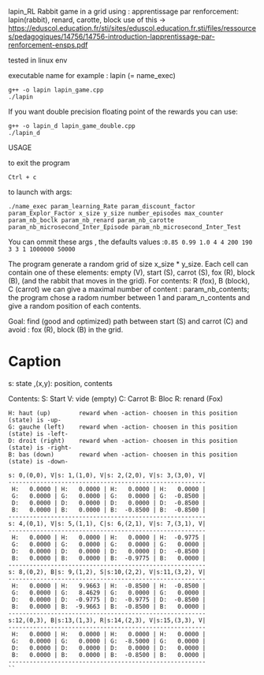  lapin_RL
 Rabbit game in a grid using : apprentissage par renforcement: lapin(rabbit), renard, carotte, block
 use of this -> https://eduscol.education.fr/sti/sites/eduscol.education.fr.sti/files/ressources/pedagogiques/14756/14756-introduction-lapprentissage-par-renforcement-ensps.pdf

tested in linux env

 executable name for example : lapin (= name_exec) 
```
g++ -o lapin lapin_game.cpp
./lapin 
```
If you want double precision floating point of the rewards you can use:
```
g++ -o lapin_d lapin_game_double.cpp
./lapin_d
```
USAGE

to exit the program
```
Ctrl + c 
```
to launch with args: 

``
./name_exec param_learning_Rate param_discount_factor param_Explor_Factor x_size y_size number_episodes max_counter param_nb_boclk param_nb_renard param_nb_carotte param_nb_microsecond_Inter_Episode param_nb_microsecond_Inter_Test
``

You can ommit these args , the defaults values :`` 0.85 0.99 1.0 4 4 200 190 3 3 1 1000000 50000 ``

The program generate a random grid of size x_size * y_size.
Each cell can contain one of these elements: empty (V), start (S), carrot (S), fox (R), block (B), (and the rabbit that moves in the grid).
For contents: R (fox), B (block), C (carrot) we can give a maximal number of content : param_nb_contents; the program chose a radom number between 1 and param_n_contents and give a random position of each contents.

Goal: find  (good and optimized) path between start (S) and carrot (C) and avoid : fox (R), block (B) in the grid.

# Caption
s: state ,(x,y): position, contents

Contents:
S: Start
V: vide (empty)
C: Carrot
B: Bloc
R: renard (Fox)
```
H: haut (up)        reward when -action- choosen in this position (state) is -up-   
G: gauche (left)    reward when -action- choosen in this position (state) is -left-
D: droit (right)    reward when -action- choosen in this position (state) is -right-
B: bas (down)       reward when -action- choosen in this position (state) is -down-
```

```
s: 0,(0,0), V|s: 1,(1,0), V|s: 2,(2,0), V|s: 3,(3,0), V|          
--------------------------------------------------------          
 H:   0.0000 | H:   0.0000 | H:   0.0000 | H:   0.0000 |          
 G:   0.0000 | G:   0.0000 | G:   0.0000 | G:  -0.8500 |          
 D:   0.0000 | D:   0.0000 | D:   0.0000 | D:  -0.8500 |          
 B:   0.0000 | B:   0.0000 | B:  -0.8500 | B:  -0.8500 |          
--------------------------------------------------------          
s: 4,(0,1), V|s: 5,(1,1), C|s: 6,(2,1), V|s: 7,(3,1), V|          
--------------------------------------------------------          
 H:   0.0000 | H:   0.0000 | H:   0.0000 | H:  -0.9775 |          
 G:   0.0000 | G:   0.0000 | G:   0.0000 | G:   0.0000 |          
 D:   0.0000 | D:   0.0000 | D:   0.0000 | D:  -0.8500 |          
 B:   0.0000 | B:   0.0000 | B:  -0.9775 | B:   0.0000 |          
--------------------------------------------------------          
s: 8,(0,2), B|s: 9,(1,2), S|s:10,(2,2), V|s:11,(3,2), V|          
--------------------------------------------------------          
 H:   0.0000 | H:   9.9663 | H:  -0.8500 | H:  -0.8500 |          
 G:   0.0000 | G:   8.4629 | G:   0.0000 | G:   0.0000 |          
 D:   0.0000 | D:  -0.9775 | D:  -0.9775 | D:  -0.8500 |          
 B:   0.0000 | B:  -9.9663 | B:  -0.8500 | B:   0.0000 |          
--------------------------------------------------------          
s:12,(0,3), B|s:13,(1,3), R|s:14,(2,3), V|s:15,(3,3), V|          
--------------------------------------------------------          
 H:   0.0000 | H:   0.0000 | H:   0.0000 | H:   0.0000 |          
 G:   0.0000 | G:   0.0000 | G:  -8.5000 | G:   0.0000 |          
 D:   0.0000 | D:   0.0000 | D:   0.0000 | D:   0.0000 |          
 B:   0.0000 | B:   0.0000 | B:  -0.8500 | B:   0.0000 |          
-------------------------------------------------------- 
``
